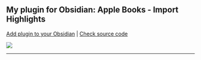 ## My plugin for Obsidian: Apple Books - Import Highlights

[Add plugin to your Obsidian](https://obsidian.md/plugins?id=apple-books-import-highlights) | [Check source code](https://github.com/bandantonio/obsidian-apple-books-highlights-plugin)

<a href="https://github.com/bandantonio/obsidian-apple-books-highlights-plugin" target="_blank"><img src="https://github.com/bandantonio/obsidian-apple-books-highlights-plugin/raw/master/plugin-banner.png" /></a>

----

<!-- Last updated: Tue Jun 18 06:13:18 2024 -->
